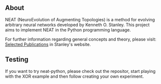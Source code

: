 ## About ##

NEAT (NeuroEvolution of Augmenting Topologies) is a method for evolving arbitrary neural networks developed by Kenneth O. Stanley. This project aims to implement NEAT in the Python programming language.

For further information regarding general concepts and theory, please visit: [Selected Publications](http://www.cs.ucf.edu/~kstanley/#publications) in Stanley's website.

## Testing ##

If you want to try neat-python, please check out the repositor, start playing with the XOR example and then follow creating your own experiment.

